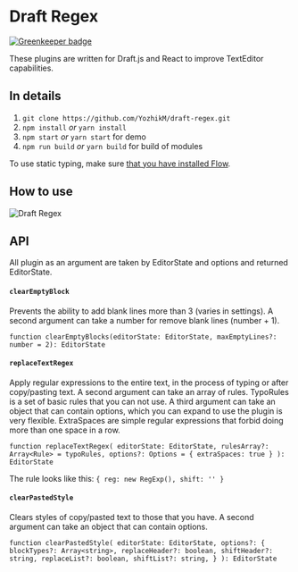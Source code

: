 
# Draft Regex

[![Greenkeeper badge](https://badges.greenkeeper.io/YozhikM/draft-regex.svg)](https://greenkeeper.io/)

These plugins are written for Draft.js and React to improve TextEditor capabilities.

## In details

1. `git clone https://github.com/YozhikM/draft-regex.git`
2. `npm install` *or* `yarn install`
3. `npm start` *or* `yarn start` for demo
4. `npm run build` *or* `yarn build` for build of modules

To use static typing, make sure [that you have installed Flow](https://flow.org/en/docs/install).

## How to use

![Draft Regex](https://i.imgur.com/xzQyZpj.png)

## API

All plugin as an argument are taken by EditorState and options and returned EditorState.

#### `clearEmptyBlock`
Prevents the ability to add blank lines more than 3 (varies in settings).
A second argument can take a number for remove blank lines (number + 1).

`function clearEmptyBlocks(editorState: EditorState, maxEmptyLines?: number = 2): EditorState`

#### `replaceTextRegex`
Apply regular expressions to the entire text, in the process of typing or after copy/pasting text.
A second argument can take an array of rules. TypoRules is a set of basic rules that you can not use.
A third argument can take an object that can contain options, which you can expand to use the plugin is very flexible.
ExtraSpaces are simple regular expressions that forbid doing more than one space in a row.

`function replaceTextRegex(
  editorState: EditorState,
  rulesArray?: Array<Rule> = typoRules,
  options?: Options = { extraSpaces: true }
): EditorState`

The rule looks like this: `{ reg: new RegExp(), shift: '' }`

#### `clearPastedStyle`
Clears styles of copy/pasted text to those that you have.
A second argument can take an object that can contain options.

`function clearPastedStyle(
  editorState: EditorState,
  options?: {
    blockTypes?: Array<string>,
    replaceHeader?: boolean,
    shiftHeader?: string,
    replaceList?: boolean,
    shiftList?: string,
  }
): EditorState`

